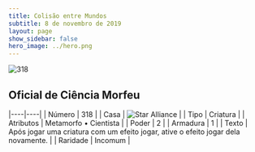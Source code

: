 ```yaml
---
title: Colisão entre Mundos
subtitle: 8 de novembro de 2019
layout: page
show_sidebar: false
hero_image: ../hero.png
---
```


![318](https://cdn.keyforgegame.com/media/card_front/pt/452_318_QPHJ7WR9G77M_pt.png)

## Oficial de Ciência Morfeu

|----|----|
| Número | 318 |
| Casa | ![Star Alliance](https://archonarcana.com/images/thumb/7/7d/Star_Alliance.png/22px-Star_Alliance.png "Aliança Estelar") |
| Tipo | Criatura |
| Atributos | Metamorfo • Cientista |
| Poder | 2 |
| Armadura | 1 |
| Texto | Após jogar uma criatura com um efeito jogar, ative o efeito jogar dela novamente. |
| Raridade | Incomum |
